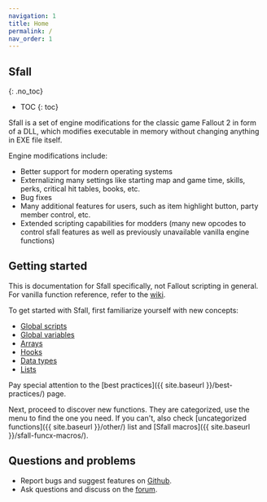 ```yaml
---
navigation: 1
title: Home
permalink: /
nav_order: 1
---
```



## Sfall
{: .no_toc}

* TOC
{: toc}

Sfall is a set of engine modifications for the classic game Fallout 2 in form of a DLL, which modifies executable in memory without changing anything in EXE file itself.

Engine modifications include:

* Better support for modern operating systems
* Externalizing many settings like starting map and game time, skills, perks, critical hit tables, books, etc.
* Bug fixes
* Many additional features for users, such as item highlight button, party member control, etc.
* Extended scripting capabilities for modders (many new opcodes to control sfall features as well as previously unavailable vanilla engine functions)

## Getting started

This is documentation for Sfall specifically, not Fallout scripting in general. For vanilla function reference, refer to the [wiki](https://falloutmods.fandom.com/wiki/Fallout_1_and_Fallout_2_scripting_-_commands,_reference,_tutorials).

To get started with Sfall, first familiarize yourself with new concepts:
* [Global scripts](global-scripts/)
* [Global variables](global-variables/)
* [Arrays](arrays/)
* [Hooks](hooks/)
* [Data types](data-types/)
* [Lists](lists/)

Pay special attention to the [best practices]({{ site.baseurl }}/best-practices/) page.

Next, proceed to discover new functions. They are categorized, use the menu to find the one you need. If you can't, also check [uncategorized functions]({{ site.baseurl }}/other/) list and [Sfall macros]({{ site.baseurl }}/sfall-funcx-macros/).

## Questions and problems
* Report bugs and suggest features on [Github](https://github.com/phobos2077/sfall/issues).
* Ask questions and discuss on the [forum](http://nma-fallout.com/threads/fo2-engine-tweaks-sfall.178390/).
